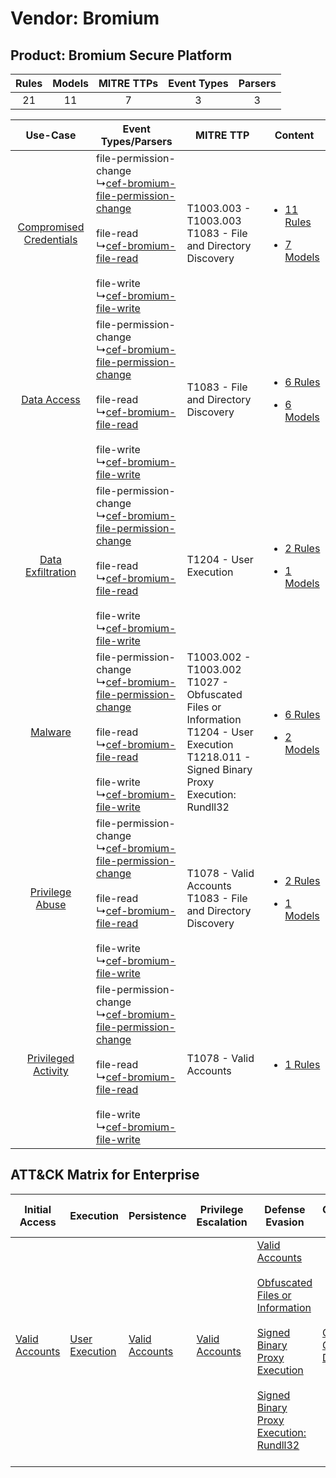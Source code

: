 Vendor: Bromium
===============
Product: Bromium Secure Platform
--------------------------------
| Rules | Models | MITRE TTPs | Event Types | Parsers |
|:-----:|:------:|:----------:|:-----------:|:-------:|
|  21   |   11   |     7      |      3      |    3    |

|    Use-Case    | Event Types/Parsers    | MITRE TTP    | Content    |
|:----:| ---- | ---- | ---- |
| [Compromised Credentials](../../../UseCases/uc_compromised_credentials.md) |  file-permission-change<br> ↳[cef-bromium-file-permission-change](Ps/pC_cefbromiumfilepermissionchange.md)<br><br> file-read<br> ↳[cef-bromium-file-read](Ps/pC_cefbromiumfileread.md)<br><br> file-write<br> ↳[cef-bromium-file-write](Ps/pC_cefbromiumfilewrite.md)<br> | T1003.003 - T1003.003<br>T1083 - File and Directory Discovery<br>    | [<ul><li>11 Rules</li></ul><ul><li>7 Models</li></ul>](RM/r_m_bromium_bromium_secure_platform_Compromised_Credentials.md) |
|    [Data Access](../../../UseCases/uc_data_access.md)    |  file-permission-change<br> ↳[cef-bromium-file-permission-change](Ps/pC_cefbromiumfilepermissionchange.md)<br><br> file-read<br> ↳[cef-bromium-file-read](Ps/pC_cefbromiumfileread.md)<br><br> file-write<br> ↳[cef-bromium-file-write](Ps/pC_cefbromiumfilewrite.md)<br> | T1083 - File and Directory Discovery<br>    | [<ul><li>6 Rules</li></ul><ul><li>6 Models</li></ul>](RM/r_m_bromium_bromium_secure_platform_Data_Access.md)    |
|       [Data Exfiltration](../../../UseCases/uc_data_exfiltration.md)       |  file-permission-change<br> ↳[cef-bromium-file-permission-change](Ps/pC_cefbromiumfilepermissionchange.md)<br><br> file-read<br> ↳[cef-bromium-file-read](Ps/pC_cefbromiumfileread.md)<br><br> file-write<br> ↳[cef-bromium-file-write](Ps/pC_cefbromiumfilewrite.md)<br> | T1204 - User Execution<br>    | [<ul><li>2 Rules</li></ul><ul><li>1 Models</li></ul>](RM/r_m_bromium_bromium_secure_platform_Data_Exfiltration.md)        |
|    [Malware](../../../UseCases/uc_malware.md)    |  file-permission-change<br> ↳[cef-bromium-file-permission-change](Ps/pC_cefbromiumfilepermissionchange.md)<br><br> file-read<br> ↳[cef-bromium-file-read](Ps/pC_cefbromiumfileread.md)<br><br> file-write<br> ↳[cef-bromium-file-write](Ps/pC_cefbromiumfilewrite.md)<br> | T1003.002 - T1003.002<br>T1027 - Obfuscated Files or Information<br>T1204 - User Execution<br>T1218.011 - Signed Binary Proxy Execution: Rundll32<br> | [<ul><li>6 Rules</li></ul><ul><li>2 Models</li></ul>](RM/r_m_bromium_bromium_secure_platform_Malware.md)    |
|         [Privilege Abuse](../../../UseCases/uc_privilege_abuse.md)         |  file-permission-change<br> ↳[cef-bromium-file-permission-change](Ps/pC_cefbromiumfilepermissionchange.md)<br><br> file-read<br> ↳[cef-bromium-file-read](Ps/pC_cefbromiumfileread.md)<br><br> file-write<br> ↳[cef-bromium-file-write](Ps/pC_cefbromiumfilewrite.md)<br> | T1078 - Valid Accounts<br>T1083 - File and Directory Discovery<br>    | [<ul><li>2 Rules</li></ul><ul><li>1 Models</li></ul>](RM/r_m_bromium_bromium_secure_platform_Privilege_Abuse.md)          |
|     [Privileged Activity](../../../UseCases/uc_privileged_activity.md)     |  file-permission-change<br> ↳[cef-bromium-file-permission-change](Ps/pC_cefbromiumfilepermissionchange.md)<br><br> file-read<br> ↳[cef-bromium-file-read](Ps/pC_cefbromiumfileread.md)<br><br> file-write<br> ↳[cef-bromium-file-write](Ps/pC_cefbromiumfilewrite.md)<br> | T1078 - Valid Accounts<br>    | [<ul><li>1 Rules</li></ul>](RM/r_m_bromium_bromium_secure_platform_Privileged_Activity.md)    |

ATT&CK Matrix for Enterprise
----------------------------
| Initial Access                                                      | Execution                                                           | Persistence                                                         | Privilege Escalation                                                | Defense Evasion                                                                                                                                                                                                                                                                                                                           | Credential Access                                                          | Discovery                                                                         | Lateral Movement | Collection | Command and Control | Exfiltration | Impact |
| ------------------------------------------------------------------- | ------------------------------------------------------------------- | ------------------------------------------------------------------- | ------------------------------------------------------------------- | ----------------------------------------------------------------------------------------------------------------------------------------------------------------------------------------------------------------------------------------------------------------------------------------------------------------------------------------- | -------------------------------------------------------------------------- | --------------------------------------------------------------------------------- | ---------------- | ---------- | ------------------- | ------------ | ------ |
| [Valid Accounts](https://attack.mitre.org/techniques/T1078)<br><br> | [User Execution](https://attack.mitre.org/techniques/T1204)<br><br> | [Valid Accounts](https://attack.mitre.org/techniques/T1078)<br><br> | [Valid Accounts](https://attack.mitre.org/techniques/T1078)<br><br> | [Valid Accounts](https://attack.mitre.org/techniques/T1078)<br><br>[Obfuscated Files or Information](https://attack.mitre.org/techniques/T1027)<br><br>[Signed Binary Proxy Execution](https://attack.mitre.org/techniques/T1218)<br><br>[Signed Binary Proxy Execution: Rundll32](https://attack.mitre.org/techniques/T1218/011)<br><br> | [OS Credential Dumping](https://attack.mitre.org/techniques/T1003)<br><br> | [File and Directory Discovery](https://attack.mitre.org/techniques/T1083)<br><br> |                  |            |                     |              |        |
